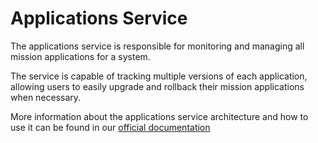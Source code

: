 # Applications Service

The applications service is responsible for monitoring and managing all mission
applications for a system.

The service is capable of tracking multiple versions of each application, allowing
users to easily upgrade and rollback their mission applications when necessary.

More information about the applications service architecture and how to use it can
be found in our [official documentation](https://docs.cubeos-doc-websitem/latest/ecosystem/services/app-service.html)
